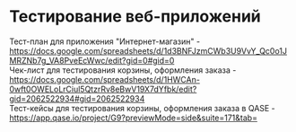 # Тестирование веб-приложений
Тест-план для приложения "Интернет-магазин" - https://docs.google.com/spreadsheets/d/1d3BNFJzmCWb3U9VvY_Qc0o1JMRZNb7g_VA8PveEcWwc/edit?gid=0#gid=0  
Чек-лист для тестирования корзины, оформления заказа  - https://docs.google.com/spreadsheets/d/1HWCAn-0wft0OWELoLrCiul5QtzrRv8eBwV19X7dYfbk/edit?gid=2062522934#gid=2062522934  
Тест-кейсы для тестирования корзины, оформления заказа в QASE - https://app.qase.io/project/G9?previewMode=side&suite=171&tab= 
